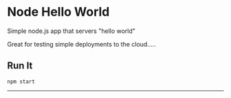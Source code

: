 # Node Hello World

Simple node.js app that servers "hello world"

Great for testing simple deployments to the cloud.....

## Run It

`npm start`

---

  
